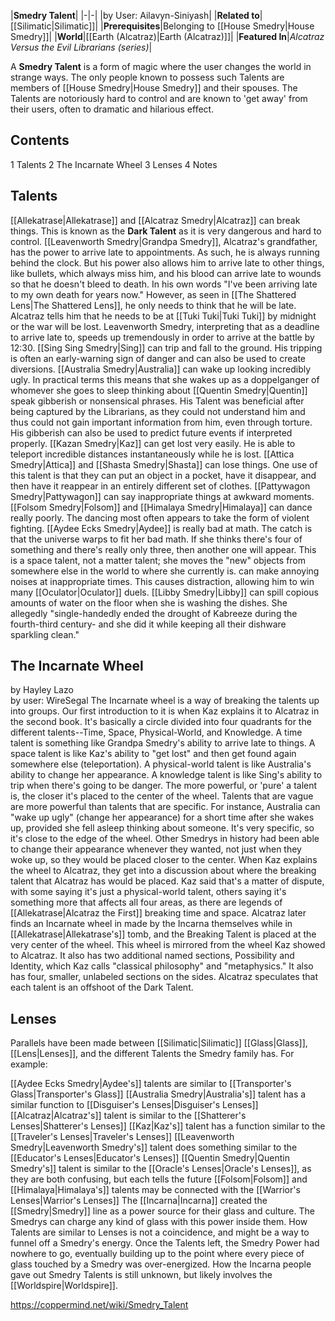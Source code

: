 |**Smedry Talent**|
|-|-|
|by User: Ailavyn-Siniyash|
|**Related to**|[[Silimatic\|Silimatic]]|
|**Prerequisites**|Belonging to [[House Smedry\|House Smedry]]|
|**World**|[[Earth (Alcatraz)\|Earth (Alcatraz)]]|
|**Featured In**|*Alcatraz Versus the Evil Librarians (series)*|

A **Smedry Talent** is a form of magic where the user changes the world in strange ways. The only people known to possess such Talents are members of [[House Smedry\|House Smedry]] and their spouses. The Talents are notoriously hard to control and are known to 'get away' from their users, often to dramatic and hilarious effect.

## Contents

1 Talents
2 The Incarnate Wheel
3 Lenses
4 Notes


## Talents
[[Allekatrase\|Allekatrase]] and [[Alcatraz Smedry\|Alcatraz]] can break things. This is known as the **Dark Talent** as it is very dangerous and hard to control.
[[Leavenworth Smedry\|Grandpa Smedry]], Alcatraz's grandfather, has the power to arrive late to appointments. As such, he is always running behind the clock. But his power also allows him to arrive late to other things, like bullets, which always miss him, and his blood can arrive late to wounds so that he doesn't bleed to death. In his own words "I've been arriving late to my own death for years now." However, as seen in [[The Shattered Lens\|The Shattered Lens]], he only needs to think that he will be late. Alcatraz tells him that he needs to be at [[Tuki Tuki\|Tuki Tuki]] by midnight or the war will be lost. Leavenworth Smedry, interpreting that as a deadline to arrive late to, speeds up tremendously in order to arrive at the battle by 12:30.
[[Sing Sing Smedry\|Sing]] can trip and fall to the ground. His tripping is often an early-warning sign of danger and can also be used to create diversions.
[[Australia Smedry\|Australia]] can wake up looking incredibly ugly. In practical terms this means that she wakes up as a doppelganger of whomever she goes to sleep thinking about
[[Quentin Smedry\|Quentin]] speak gibberish or nonsensical phrases. His Talent was beneficial after being captured by the Librarians, as they could not understand him and thus could not gain important information from him, even through torture. His gibberish can also be used to predict future events if interpreted properly.
[[Kazan Smedry\|Kaz]] can get lost very easily. He is able to teleport incredible distances instantaneously while he is lost.
[[Attica Smedry\|Attica]] and [[Shasta Smedry\|Shasta]] can lose things. One use of this talent is that they can put an object in a pocket, have it disappear, and then have it reappear in an entirely different set of clothes.
[[Pattywagon Smedry\|Pattywagon]] can say inappropriate things at awkward moments.
[[Folsom Smedry\|Folsom]] and [[Himalaya Smedry\|Himalaya]] can dance really poorly. The dancing most often appears to take the form of violent fighting.
[[Aydee Ecks Smedry\|Aydee]] is really bad at math. The catch is that the universe warps to fit her bad math. If she thinks there's four of something and there's really only three, then another one will appear. This is a space talent, not a matter talent; she moves the "new" objects from somewhere else in the world to where she currently is.
 can make annoying noises at inappropriate times. This causes distraction, allowing him to win many [[Oculator\|Oculator]] duels.
[[Libby Smedry\|Libby]] can spill copious amounts of water on the floor when she is washing the dishes. She allegedly "single-handedly ended the drought of Kabreeze during the fourth-third century- and she did it while keeping all their dishware sparkling clean."
## The Incarnate Wheel
 by  Hayley Lazo  
 by user: WireSegal 
The Incarnate wheel is a way of breaking the talents up into groups. Our first introduction to it is when Kaz explains it to Alcatraz in the second book. It's basically a circle divided into four quadrants for the different talents--Time, Space, Physical-World, and Knowledge.
A time talent is something like Grandpa Smedry's ability to arrive late to things. A space talent is like Kaz's ability to "get lost" and then get found again somewhere else (teleportation). A physical-world talent is like Australia's ability to change her appearance. A knowledge talent is like Sing's ability to trip when there's going to be danger.
The more powerful, or 'pure' a talent is, the closer it's placed to the center of the wheel. Talents that are vague are more powerful than talents that are specific. For instance, Australia can "wake up ugly" (change her appearance) for a short time after she wakes up, provided she fell asleep thinking about someone. It's very specific, so it's close to the edge of the wheel. Other Smedrys in history had been able to change their appearance whenever they wanted, not just when they woke up, so they would be placed closer to the center.
When Kaz explains the wheel to Alcatraz, they get into a discussion about where the breaking talent that Alcatraz has would be placed. Kaz said that's a matter of dispute, with some saying it's just a physical-world talent, others saying it's something more that affects all four areas, as there are legends of [[Allekatrase\|Alcatraz the First]] breaking time and space.
Alcatraz later finds an Incarnate wheel in  made by the Incarna themselves while in [[Allekatrase\|Allekatrase's]] tomb, and the Breaking Talent is placed at the very center of the wheel. This wheel is mirrored from the wheel Kaz showed to Alcatraz. It also has two additional named sections, Possibility and Identity, which Kaz calls "classical philosophy" and "metaphysics." It also has four, smaller, unlabeled sections on the sides.
Alcatraz speculates that each talent is an offshoot of the Dark Talent.

## Lenses
Parallels have been made between [[Silimatic\|Silimatic]] [[Glass\|Glass]], [[Lens\|Lenses]], and the different Talents the Smedry family has. For example:

[[Aydee Ecks Smedry\|Aydee's]] talents are similar to [[Transporter's Glass\|Transporter's Glass]]
[[Australia Smedry\|Australia's]] talent has a similar function to [[Disguiser's Lenses\|Disguiser's Lenses]]
[[Alcatraz\|Alcatraz's]] talent is similar to the [[Shatterer's Lenses\|Shatterer's Lenses]]
[[Kaz\|Kaz's]] talent has a function similar to the [[Traveler's Lenses\|Traveler's Lenses]]
[[Leavenworth Smedry\|Leavenworth Smedry's]] talent does something similar to the [[Educator's Lenses\|Educator's Lenses]]
[[Quentin Smedry\|Quentin Smedry's]] talent is similar to the [[Oracle's Lenses\|Oracle's Lenses]], as they are both confusing, but each tells the future
[[Folsom\|Folsom]] and [[Himalaya\|Himalaya's]] talents may be connected with the [[Warrior's Lenses\|Warrior's Lenses]]
The [[Incarna\|Incarna]] created the [[Smedry\|Smedry]] line as a power source for their glass and culture. The Smedrys can charge any kind of glass with this power inside them. How Talents are similar to Lenses is not a coincidence, and might be a way to funnel off a Smedry's energy. Once the Talents left, the Smedry Power had nowhere to go, eventually building up to the point where every piece of glass touched by a Smedry was over-energized. How the Incarna people gave out Smedry Talents is still unknown, but likely involves the [[Worldspire\|Worldspire]].



https://coppermind.net/wiki/Smedry_Talent